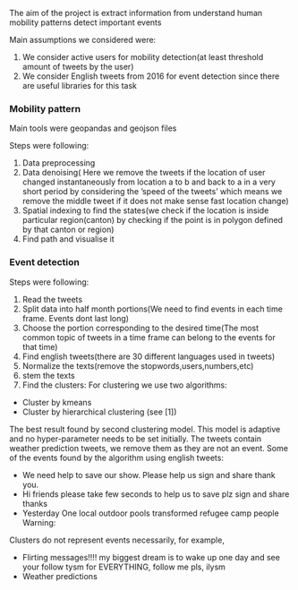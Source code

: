 The aim of the project is
extract information from 
understand human mobility patterns
detect important events

Main assumptions we considered were:

1. We consider active users for mobility detection(at least threshold amount of tweets by the user)
2. We consider English tweets from 2016 for event detection since there are useful libraries for this task


### Mobility pattern

Main tools were geopandas and geojson files

Steps were following:

1. Data preprocessing
2. Data denoising( Here we remove the tweets if the location of user changed instantaneously from location a to b and back to a in a very 
short period by considering the ’speed of the tweets’ which means we remove the middle tweet if it does not make sense
fast location change)
3. Spatial indexing to find the states(we check if the location is inside particular region(canton) by checking if the point
is in polygon defined by that canton or region)
4. Find path and visualise it


### Event detection
Steps were following:

1. Read the tweets
2. Split data into half month portions(We need to find events in each time frame. Events dont last long)
3. Choose the portion corresponding to the desired time(The most common topic of tweets in a time frame can belong to the events for 
that time)
4. Find english tweets(there are 30 different languages used in tweets)
5. Normalize the texts(remove the stopwords,users,numbers,etc)
6. stem the texts
7. Find the clusters:
For clustering we use two algorithms:
* Cluster by kmeans
* Cluster by hierarchical clustering (see [1])

The best result found by second clustering model. This model is adaptive
and no hyper-parameter needs to be set initially.
The tweets contain weather prediction tweets, we remove them as they
are not an event.
Some of the events found by the algorithm using english tweets:

* We need help to save our show. Please help us sign and share thank you.
* Hi friends please take few seconds to help us to save plz sign and share thanks
* Yesterday One local outdoor pools transformed refugee camp people Warning:

Clusters do not represent events necessarily, for example,
* Flirting messages!!!! my biggest dream is to wake up one day and see your follow tysm for EVERYTHING, follow me pls, ilysm
* Weather predictions
